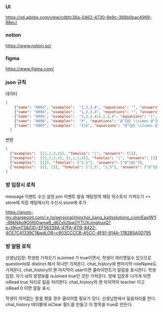 ### UI
https://xd.adobe.com/view/cdbfc36a-0462-4730-9e9c-388b0bac4969-98ec/
### notion
https://www.notion.so/
### figma
https://www.figma.com/
### json 규칙
데이터
```json
[
    {"name": "0093", "examples":  "1,2,3,4", "equations": "", "answers": "2"},
    {"name": "0094", "examples":  "1,2,3,4", "equations": "", "answers": "1,2"},
    {"name": "0095", "examples":  "1,2,3,4|1,2,3,4", "equations": "|", "answers": "1,2|1"},
    {"name": "0096", "examples":  "X", "equations": "@^{@} \\times @^{@}", "answers": "2,5,3,4"},
    {"name": "0097", "examples":  "X|X", "equations": "@^{@} \\times @^{@}|@^{@} \\times @^{@}", "answers": "2,5,3,4|2,5,3,4"}
  ]
```
변환
```json
[
  {"examples":  [[1,2,3,4]], "fomulas": "|", "answers": [1]},
  {"examples":  [[1,2,3,4], [1,2,3,4]], "fomulas": "|", "answers": []},
  {"examples":  [[]], "fomulas": ["2,5"], "answers": ["@^{@}"]},
  {"examples":  [[], []], "fomulas": ["2,5", "3,5"], "answers": ["@^{@}", "@^{A}"]}
]
```

### 방 입장시 로직
message 이벤트 수신 설정
join 이벤트 발송
채팅방의 채팅 히스토리 가져오기
=> store에 저장
채팅메시지 수신시 store에 추가

https://anoto-my.sharepoint.com/:x:/g/personal/minchol_kang_kaitsolutions_com/EaxlWY-69kNAo9G5ftiOwnwB_d6Zxtj2bwOYTUXJmghuxQ?e=I9hmTS&CID=EF56339A-47FA-4119-8422-4CE7C41339C1&wdLOR=c903CCCCB-A5CC-4F81-914A-17B2B5A0D795


### 방 알람 로직
선생님입장: 학생방 가져오기
isJoined 가 true이면서,
학생이 여러명일수 있으므로 questionId로 distinct 해서 하나만 가져온다.
chat_history에 맨마지막 roleName도 가져온다.
chat_history의 맨 마지막이 user이면 클라이언트가 알람을 표시한다.
학생입장: 자기 id의 방정보를 isJoined true인 것만 가져온다.
방에 입장후 나가게 되면 isRead true 처리로 읾음 처리한다.
chat_history의 맨 마지막이 teacher 이고 isRead 0 이면 알람 표시.

학생이 의미없는 말을 했을 경우 클리어할 필요가 있다.
선생님방에서 읾음처리를 한다.
chat_history 테이블에 isClear 필드를 만들고 이 항목을 true로 만든다.
